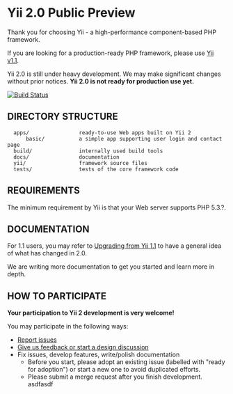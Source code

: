 Yii 2.0 Public Preview
======================

Thank you for choosing Yii - a high-performance component-based PHP framework.

If you are looking for a production-ready PHP framework, please use
[Yii v1.1](https://github.com/yiisoft/yii).

Yii 2.0 is still under heavy development. We may make significant changes
without prior notices. **Yii 2.0 is not ready for production use yet.**

[![Build Status](https://secure.travis-ci.org/yiisoft/yii2.png)](http://travis-ci.org/yiisoft/yii2)


DIRECTORY STRUCTURE
-------------------

      apps/                ready-to-use Web apps built on Yii 2
          basic/           a simple app supporting user login and contact page
      build/               internally used build tools
      docs/                documentation
      yii/                 framework source files
      tests/               tests of the core framework code


REQUIREMENTS
------------

The minimum requirement by Yii is that your Web server supports PHP 5.3.?.


DOCUMENTATION
-------------

For 1.1 users, you may refer to [Upgrading from Yii 1.1](docs/guide/upgrade-from-v1.md)
to have a general idea of what has changed in 2.0.

We are writing more documentation to get you started and learn more in depth.


HOW TO PARTICIPATE
------------------

**Your participation to Yii 2 development is very welcome!**

You may participate in the following ways:

* [Report issues](https://github.com/yiisoft/yii2/issues)
* [Give us feedback or start a design discussion](http://www.yiiframework.com/forum/index.php/forum/42-design-discussions-for-yii-20/)
* Fix issues, develop features, write/polish documentation
    - Before you start, please adopt an existing issue (labelled with "ready for adoption") or start a new one to avoid duplicated efforts.
    - Please submit a merge request after you finish development.
    asdfasdf

